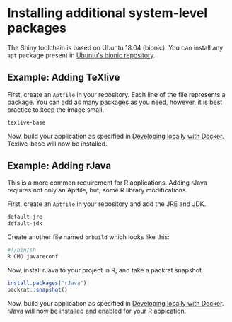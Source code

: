 # Installing additional system-level packages

The Shiny toolchain is based on Ubuntu 18.04 (bionic). You can install any ```apt``` package present in [Ubuntu's bionic repository](https://packages.ubuntu.com/).

## Example: Adding TeXlive

First, create an ```Aptfile``` in your repository. Each line of the file represents a package. You can add as many packages as you need, however, it is best practice to keep the image small.

```bash
texlive-base
```

Now, build your application as specified in [Developing locally with Docker](deploy/DevelopLocallyWithDocker.md). Texlive-base will now be installed.

## Example: Adding rJava

This is a more common requirement for R applications. Adding rJava requires not only an Aptfile, but, some R library modifications.

First, create an ```Aptfile``` in your repository and add the JRE and JDK.

```bash
default-jre
default-jdk
```

Create another file named ```onbuild``` which looks like this:

```bash
#!/bin/sh
R CMD javareconf
```

Now, install rJava to your project in R, and take a packrat snapshot.

```R
install.packages("rJava")
packrat::snapshot()
```

Now, build your application as specified in [Developing locally with Docker](deploy/DevelopLocallyWithDocker.md). rJava will now be installed and enabled for your R appication.
